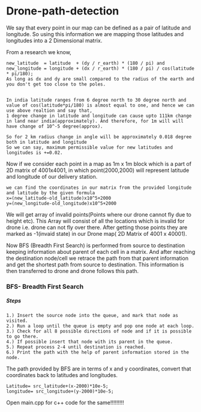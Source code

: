 # Drone-path-detection

We say that every point in our map can be defined as a pair of latitude and longitude. So using this information we are mapping those latitudes and longitudes into a 2 Dimensional matrix. 

From a research we know,

    new_latitude  = latitude  + (dy / r_earth) * (180 / pi) and 
    new_longitude = longitude + (dx / r_earth) * (180 / pi) / cos(latitude * pi/180);
    As long as dx and dy are small compared to the radius of the earth and you don't get too close to the poles.
    
    
    In india latitude ranges from 6 degree north to 30 degree north and value of cos(latitude*pi/180) is almost equal to one, and hence we can use above realtion and say that, 
    1 degree change in latitude and longitude can cause upto 111km change in land near india(approximately). And therefore, for 1m will will have change of 10^-5 degree(approx).
    
    So for 2 km radius change in angle will be approximately 0.018 degree both in latitude and longitude
    So we can say, maximum permissible value for new latitudes and longitudes is +=0.02.
    
Now if we consider each point in a map as 1m x 1m block which is a part of 2D matrix of 4001x4001,
in which point(2000,2000) will represent latitude and longitude of our delivery station.

    we can find the coordinates in our matrix from the provided longitude and latitude by the given formula
    x=(new_latitude-old_latitude)x10^5+2000
    y=(new_longitude-old_longitude)x10^5+2000



We will get array of invalid points(Points where our drone cannot fly due to height etc). This Array will consist of all the locations which is invalid for drone i.e. drone can not fly over there. After getting those points they are marked as -1(invaid state) in our Drone map( 2D Matrix of 4001 x 40001).



Now BFS (Breadth First Search) is performed from source to destination keeping information about parent of each cell in a matrix. And after reaching the destination node/cell we retrace the path from that parent information and get the shortest path from source to destination. This information is then transferred to drone and drone follows this path.


### BFS- Breadth First Search
  
##### Steps

    1.) Insert the source node into the queue, and mark that node as visited.
    2.) Run a loop until the queue is empty and pop one node at each loop.
    3.) Check for all 8 possible directions of node and if it is possible to go there.
    4.) If possible insert that node with its parent in the queue.
    5.) Repeat process 2-4 until destination is reached.
    6.) Print the path with the help of parent information stored in the node.
    
The path provided by BFS are in terms of x and y coordinates, convert that coordinates back to latitudes and longitudes.
    
    Latitude= src_latitude+(x-2000)*10e-5;
    longitude= src_longitude+(y-2000)*10e-5;
    
    
 Open main.cpp for c++ code for the same!!!!!!!!!

